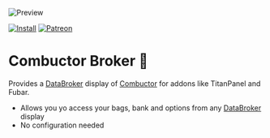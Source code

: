 ![Preview](http://jaliborc.com/images/addons/large/combuctor/broker.jpg)

[![Install](http://img.shields.io/badge/install-twitch-blueviolet)](https://www.curseforge.com/wow/addons/combuctor-broker/files)
[![Patreon](http://img.shields.io/badge/donate-patreon-orange)](https://www.patreon.com/jaliborc)


# Combuctor Broker :electric_plug:
Provides a [DataBroker](https://github.com/tekkub/libdatabroker-1-1) display of [Combuctor](https://github.com/tullamods/Combuctor) for addons like TitanPanel and Fubar.

* Allows you yo access your bags, bank and options from any [DataBroker](https://github.com/tekkub/libdatabroker-1-1) display
* No configuration needed

